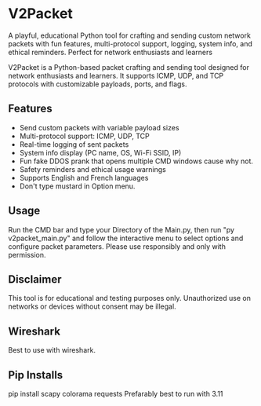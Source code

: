# V2Packet
A playful, educational Python tool for crafting and sending custom network packets with fun features, multi-protocol support, logging, system info, and ethical reminders. Perfect for network enthusiasts and learners

V2Packet is a Python-based packet crafting and sending tool designed for network enthusiasts and learners. It supports ICMP, UDP, and TCP protocols with customizable payloads, ports, and flags. 

## Features
- Send custom packets with variable payload sizes  
- Multi-protocol support: ICMP, UDP, TCP  
- Real-time logging of sent packets  
- System info display (PC name, OS, Wi-Fi SSID, IP)  
- Fun fake DDOS prank that opens multiple CMD windows cause why not.
- Safety reminders and ethical usage warnings  
- Supports English and French languages
- Don't type mustard in Option menu.

## Usage
Run the CMD bar and type your Directory of the Main.py, then run "py v2packet_main.py" and follow the interactive menu to select options and configure packet parameters. Please use responsibly and only with permission.

## Disclaimer
This tool is for educational and testing purposes only. Unauthorized use on networks or devices without consent may be illegal.

## Wireshark
Best to use with wireshark.

## Pip Installs
pip install scapy colorama requests
Prefarably best to run with 3.11
